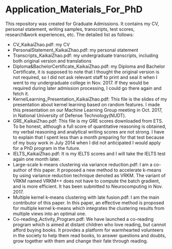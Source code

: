 # Application_Materials_For_PhD
This repository was created for Graduate Admissions. It contains my CV, personal statement, writing samples, transcripts, test scores, research&amp;work experiences, etc. The detailed list as follows:

* CV_KaikaiZhao.pdf: my CV
* PersonalStatement_KaikaiZhao.pdf: my personal statement
* Transcripts_KaikaiZhao.pdf: my undergraduate transcripts, including both original version and translations
* Diploma&BachelorCertificate_KaikaiZhao.pdf: my Diploma and Bachelor Certificate, it is supposed to note that I thought the original version is not required, so I did not ask relevant staff to print and seal it when I went to my undergraduate college in Nov. 2017. If they would be required during later admission processing, I could go there again and fetch it.
* KernelLearning_Presentation_KaikaiZhao.pdf: This file is the slides of my presentation about kernel learning based on random features. I made this presentation on our Machine Learning Group meeting in Oct. 2017, in National University of Defense Technology(NUDT).
* GRE_KaikaiZhao.pdf: This file is my GRE scores downloaded from ETS. To be honest, although a full score of quantitative reasoning is obtained, my verbal reasoning and analytical writing scores are not strong. I have to explain that I spent less than a month preparing for that test because of my busy work in July 2014 when I did not anticipated I would apply for a PhD program in the future.
* IELTS_KaikaiZhao.pdf: It is my IELTS scores and I will take the IELTS test again one month later.
* Large-scale k-means clustering via variance reduction.pdf: I am a co-author of this paper. It proposed a new method to accelerate k-means by using variance reduction technique denoted as VRKM. The variant of VRKM named VRKM++ does not have to compute the batch gradient, and is more efficient. It has been submitted to Neurocomputing in Nov. 2017.
* Multiple kernel k-means clustering with late fusion.pdf: I am the main contributor of this paper. In this paper, an effective method is proposed for multiple kernel k-means which integrates the clustering results from multiple views into an optimal one.
* Co-reading_Activity_Program.pdf: We have launched a co-reading program which is aimed at distant children who love reading, but cannot afford buying books. It provides a platform for warmhearted volunteers in the society to help them read books, to answer questions and doubts, grow together with them and change their fate through reading.
